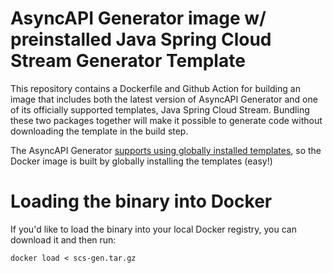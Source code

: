 # AsyncAPI Generator image w/ preinstalled Java Spring Cloud Stream Generator Template

This repository contains a Dockerfile and Github Action for building an image that includes both the latest version of AsyncAPI Generator and one of its officially supported templates, Java Spring Cloud Stream. Bundling these two packages together will make it possible to generate code without downloading the template in the build step.

The AsyncAPI Generator [supports using globally installed templates](https://github.com/asyncapi/generator#global-templates-installed-with-yarn-or-npm), so the Docker image is built by globally installing the templates (easy!)

# Loading the binary into Docker

If you'd like to load the binary into your local Docker registry, you can download it and then run:

```
docker load < scs-gen.tar.gz
```

